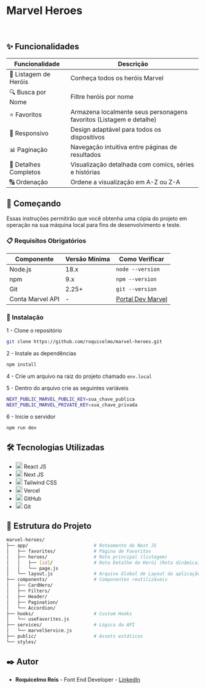# Marvel Heroes

<br />

## ✨ Funcionalidades

| Funcionalidade       | Descrição                                                                 |
|----------------------|---------------------------------------------------------------------------|
| 📜 Listagem de Heróis| Conheça todos os heróis Marvel
| 🔍 Busca por Nome    | Filtre heróis por nome                                                   |
| ⭐ Favoritos         | Armazena localmente seus personagens favoritos (Listagem e detalhe)      |
| 📱 Responsivo        | Design adaptável para todos os dispositivos                              |
| 📊 Paginação         | Navegação intuitiva entre páginas de resultados                          |
| 🎨 Detalhes Completos| Visualização detalhada com comics, séries e histórias                    |
| 🔠 Ordenação         | Ordene a visualização em A-Z ou Z-A


## 🚀 Começando

Essas instruções permitirão que você obtenha uma cópia do projeto em operação na sua máquina local para fins de desenvolvimento e teste.


### 📋 Requisitos Obrigatórios
| Componente       | Versão Mínima | Como Verificar          |
|------------------|---------------|-------------------------|
| Node.js          | 18.x          | `node --version`        |
| npm              | 9.x           | `npm --version`         |
| Git              | 2.25+         | `git --version`         |
| Conta Marvel API | -             | [Portal Dev Marvel](https://developer.marvel.com/) |


### 🔧 Instalação

1 - Clone o repositório
```bash
git clone https://github.com/roquicelmo/marvel-heroes.git
```

2 - Instale as dependências
```bash
npm install
```

4 - Crie um arquivo na raiz do projeto chamado `env.local`

5 - Dentro do arquivo crie as seguintes variáveis
```bash
NEXT_PUBLIC_MARVEL_PUBLIC_KEY=sua_chave_publica
NEXT_PUBLIC_MARVEL_PRIVATE_KEY=sua_chave_privada
```

6 - Inicie o servidor
```bash
npm run dev
```


## 🛠 Tecnologias Utilizadas

* <img src="https://skillicons.dev/icons?i=react" height="18" />  React JS
* <img src="https://skillicons.dev/icons?i=nextjs" height="18" />  Next JS
* <img src="https://skillicons.dev/icons?i=tailwind" height="18" />  Tailwind CSS
* <img src="https://skillicons.dev/icons?i=vercel" height="18" />  Vercel
* <img src="https://skillicons.dev/icons?i=github" height="18" /> GitHub
* <img src="https://skillicons.dev/icons?i=git" height="18" /> Git



## 📂 Estrutura do Projeto

```bash
marvel-heroes/
├── app/                        # Roteamento do Next JS
│   ├── favorites/              # Página de Favoritos   
│   ├── heroes/                 # Rota principal (listagem)
│   │   ├── [id]/               # Rota Detalhe do Herói (Rota dinâmica)
│   │   └── page.js
│   └── layout.js               # Arquivo Global de Layout da aplicação
├── components/                 # Componentes reutilizáveis
│   ├── CardHero/
│   ├── Filters/
│   ├── Header/
│   ├── Pagination/
│   └── Accordion/
├── hooks/                      # Custom Hooks
│   └── useFavorites.js
├── services/                   # Lógica da API
│   └── marvelService.js
├── public/                     # Assets estáticos
└── styles/
```


## ✒️ Autor

* **Roquicelmo Reis** - Font End Developer - [LinkedIn](https://www.linkedin.com/in/roquicelmo-reis/)
